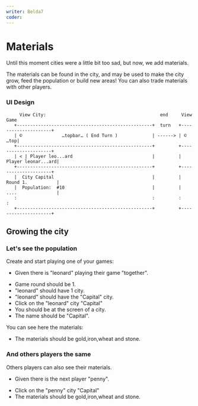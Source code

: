 ```yaml
---
writer: Belda7
coder:
---
```

# Materials

Until this moment cities were a little bit too sad,
but now, we add materials.

The materials can be found in the city, and may be used to make the city grow, feed the population or build new areas!
You can also trade materials with other players.

### UI Design

```                                                                                
     View City:                                           end     View Game
   +---------------------------------------------------+  turn   +---------------------+
   | ©               …topbar… ( End Turn )             | ------> | ©               …top|
   +---------------------------------------------------+         +---------------------+
   | < | Player leo...ard                              |         |  Player leonar...ard|
   +---------------------------------------------------+         +---------------------+
   |  City Capital                                     |         |  Round 1.           |
   |  Population:  #10                                 |         |  ....               |
   :                                                   :         :                     :
   +---------------------------------------------------+         +---------------------+                                                                                              
```                                                                 

## Growing the city

### Let's see the population

Create and start playing one of your games:

* Given there is "leonard" playing their game "together".
 <!-- SNAPSHOT status=200 -->  
* Game round should be 1.
* "leonard" should have 1 city.
* "leonard" should have the "Capital" city.
* Click on the "leonard" city "Capital"
* You should be at the screen of a city.
* The name should be "Capital".

You can see here the materials:

* The materials should be gold,iron,wheat and stone.

### And others players the same

Others players can also see their materials.

* Given there is the next player "penny".
 <!-- SNAPSHOT status=200 -->
* Click on the "penny" city "Capital"
* The materials should be gold,iron,wheat and stone.
